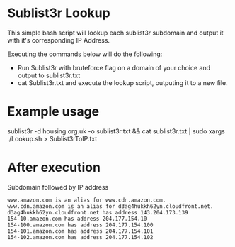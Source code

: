 # Sublist3r Lookup
This simple bash script will lookup each sublist3r subdomain and output it with it's corresponding IP Address.

Executing the commands below will do the following:
- Run Sublist3r with bruteforce flag on a domain of your choice and output to sublist3r.txt
- cat Sublist3r.txt and execute the lookup script, outputing it to a new file.

# Example usage

sublist3r -d housing.org.uk -o sublist3r.txt && cat sublist3r.txt | sudo xargs ./Lookup.sh > Sublist3rToIP.txt

# After execution
Subdomain followed by IP address
```
www.amazon.com is an alias for www.cdn.amazon.com.
www.cdn.amazon.com is an alias for d3ag4hukkh62yn.cloudfront.net.
d3ag4hukkh62yn.cloudfront.net has address 143.204.173.139
154-10.amazon.com has address 204.177.154.10
154-100.amazon.com has address 204.177.154.100
154-101.amazon.com has address 204.177.154.101
154-102.amazon.com has address 204.177.154.102
```
